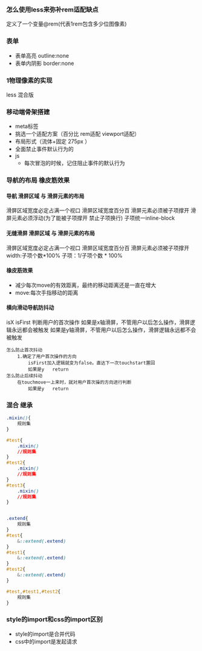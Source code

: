 ### 怎么使用less来弥补rem适配缺点

定义了一个变量@rem(代表1rem包含多少位图像素)

### 表单

- 表单高亮  outline:none
- 表单内阴影 border:none

### 1物理像素的实现

less 混合版

### 移动端骨架搭建

- meta标签
- 挑选一个适配方案（百分比  rem适配 viewport适配）
- 布局形式（流体+固定 275px ）
- 全面禁止事件默认行为的
- js
	- 每次冒泡的时候，记住阻止事件的默认行为

### 导航的布局  橡皮筋效果

#### 导航 滑屏区域 与 滑屏元素的布局

滑屏区域宽度必定占满一个视口
	滑屏区域宽度百分百
滑屏元素必须被子项撑开
	滑屏元素必须浮动(为了能被子项撑开  禁止子项换行)
	子项统一inline-block

#### 无缝滑屏 滑屏区域 与 滑屏元素的布局

滑屏区域宽度必定占满一个视口
	滑屏区域宽度百分百
滑屏元素必须被子项撑开
	width:子项个数*100%
	子项：1/子项个数 * 100%

#### 橡皮筋效果

- 减少每次move的有效距离，最终的移动距离还是一直在增大
- move:每次手指移动的距离

#### 横向滑动导航防抖动

isX
isFirst
判断用户的首次操作
	如果是x轴滑屏，不管用户以后怎么操作，滑屏逻辑永远都会被触发
	如果是y轴滑屏，不管用户以后怎么操作，滑屏逻辑永远都不会被触发
	
	怎么防止首次抖动
		1.确定了用户首次操作的方向
			isFirst加入逻辑就变为false。直达下一次touchstart置回
			如果是y   return
	怎么防止后续抖动
		在touchmove一上来时，就对用户首次操的方向进行判断
			如果是y   return

### 混合  继承

```css
.mixin(){
	规则集
}

#test{
	.mixin()
	//规则集
}
#test2{
	.mixin()
	//规则集
}
#test3{
	.mixin()
	//规则集
}


.extend{
	规则集
}
#test{
	&::extend(.extend)
}
#test1{
	&::extend(.extend)
}
#test2{
	&::extend(.extend)
}

#test,#test1,#test2{
	规则集
}
```

### style的import和css的import区别

- style的import是合并代码
- css中的import是发起请求
